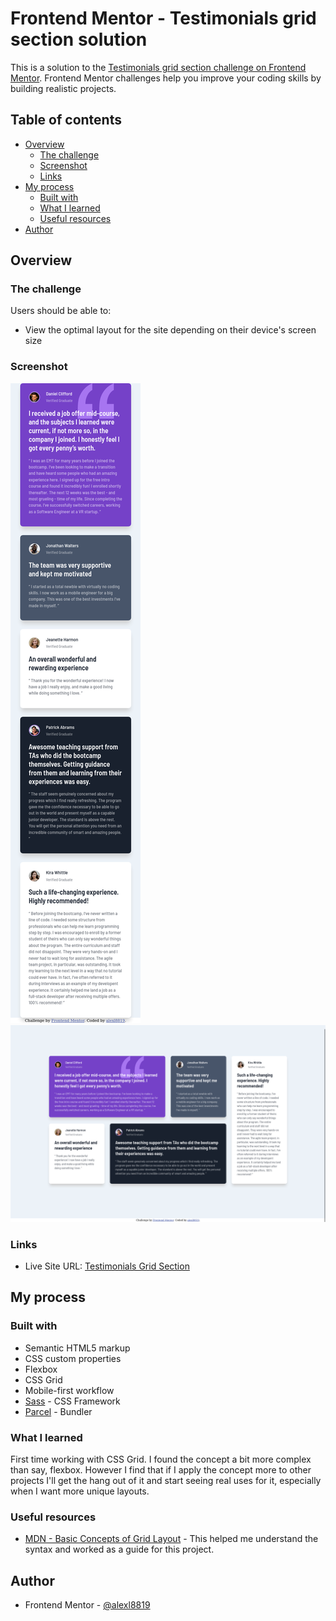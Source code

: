 # Frontend Mentor - Testimonials grid section solution

This is a solution to the [Testimonials grid section challenge on Frontend Mentor](https://www.frontendmentor.io/challenges/testimonials-grid-section-Nnw6J7Un7). Frontend Mentor challenges help you improve your coding skills by building realistic projects. 

## Table of contents

- [Overview](#overview)
  - [The challenge](#the-challenge)
  - [Screenshot](#screenshot)
  - [Links](#links)
- [My process](#my-process)
  - [Built with](#built-with)
  - [What I learned](#what-i-learned)
  - [Useful resources](#useful-resources)
- [Author](#author)

## Overview

### The challenge

Users should be able to:

- View the optimal layout for the site depending on their device's screen size

### Screenshot

![Mobile Screenshot](./screenshots/mobile.png)
![Desktop Screenshot](./screenshots/desktop.png)

### Links

- Live Site URL: [Testimonials Grid Section](https://alexl8819.github.io/testimonials-grid-section)

## My process

### Built with

- Semantic HTML5 markup
- CSS custom properties
- Flexbox
- CSS Grid
- Mobile-first workflow
- [Sass](https://sass-lang.org/) - CSS Framework
- [Parcel](https://parceljs.org/) - Bundler

### What I learned

First time working with CSS Grid. I found the concept a bit more complex than say, flexbox. However I find that if I apply the concept more to other projects I'll get the hang out of it and start seeing real uses for it, especially when I want more unique layouts.  

### Useful resources

- [MDN - Basic Concepts of Grid Layout](https://developer.mozilla.org/en-US/docs/Web/CSS/CSS_Grid_Layout/Basic_Concepts_of_Grid_Layout) - This helped me understand the syntax and worked as a guide for this project. 

## Author

- Frontend Mentor - [@alexl8819](https://www.frontendmentor.io/profile/alexl8819)
